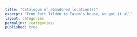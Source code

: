 ```yaml
---
title: "Catalogue of abandoned location(s)"
excerpt: "From Fort Tilden to Tatem's house, we got it all"
layout: categories
permalink: /categories/
published: true
---
```


